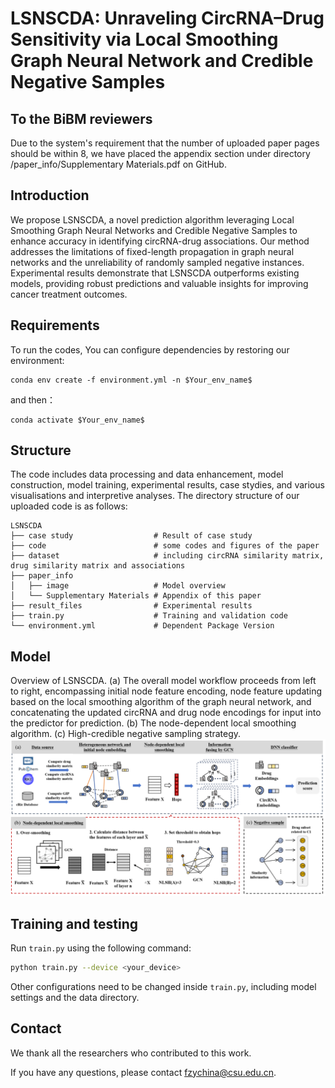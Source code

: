 # LSNSCDA: Unraveling CircRNA–Drug Sensitivity via Local Smoothing Graph Neural Network and Credible Negative Samples
## To the BiBM reviewers
Due to the system's requirement that the number of uploaded paper pages should be within 8, we have placed the appendix section under directory /paper_info/Supplementary Materials.pdf on GitHub.

## Introduction
We propose LSNSCDA, a novel prediction algorithm leveraging Local Smoothing Graph Neural Networks and Credible Negative Samples to enhance accuracy in identifying circRNA-drug associations. Our method addresses the limitations of fixed-length propagation in graph neural networks and the unreliability of randomly sampled negative instances. Experimental results demonstrate that LSNSCDA outperforms existing models, providing robust predictions and valuable insights for improving cancer treatment outcomes.
## Requirements

To run the codes, You can configure dependencies by restoring our environment:
```
conda env create -f environment.yml -n $Your_env_name$
```

and then：

```
conda activate $Your_env_name$
```

## Structure
The code includes data processing and data enhancement, model construction, model training, experimental results, case stydies, and various visualisations and interpretive analyses. The directory structure of our uploaded code is as follows:

```
LSNSCDA
├── case study                  # Result of case study
├── code                        # some codes and figures of the paper
├── dataset                     # including circRNA similarity matrix, drug similarity matrix and associations
├── paper_info
│   ├── image                   # Model overview
│   └── Supplementary Materials # Appendix of this paper
├── result_files                # Experimental results
├── train.py                    # Training and validation code
└── environment.yml             # Dependent Package Version
``` 


## Model
Overview of LSNSCDA. (a) The overall model workflow proceeds from left to right, encompassing initial node feature encoding, node feature updating based on the local smoothing algorithm of the graph neural network, and concatenating the updated circRNA and drug node encodings for input into the predictor for prediction. (b) The node-dependent local smoothing algorithm. (c) High-credible negative sampling strategy.
![1.png](paper_info%2Fmodel_overview.png)

## Training and testing

Run `train.py` using the following command:
```bash
python train.py --device <your_device>
```

Other configurations need to be changed inside `train.py`, including model settings and the data directory.



## Contact

We thank all the researchers who contributed to this work.

If you have any questions, please contact fzychina@csu.edu.cn.
